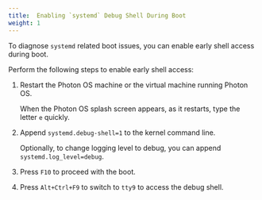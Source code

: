 ```yaml
---
title:  Enabling `systemd` Debug Shell During Boot
weight: 1
---
```


To diagnose `systemd` related boot issues, you can enable early shell access during boot.

Perform the following steps to enable early shell access:

1. Restart the Photon OS machine or the virtual machine running Photon OS. 
    
    When the Photon OS splash screen appears, as it restarts, type the letter `e` quickly. 

1. Append `systemd.debug-shell=1` to the kernel command line. 

    Optionally, to change logging level to debug, you can append `systemd.log_level=debug`.

1. Press `F10` to proceed with the boot.

1. Press `Alt+Ctrl+F9` to switch to `tty9` to access the debug shell.